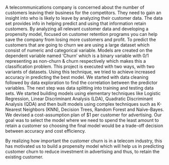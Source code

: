 A telecommunications company is concerned about the number of customers leaving their business for the competitors. They need to gain an insight into who is likely to leave by analyzing their customer data.
The data set provides info in helping predict and using that information retain customers. By analyzing all relevant customer data and developing a propensity model, focused on customer retention programs you can help save the company from losing more customers and profit.
To predict the customers that are going to churn we are using a large dataset which consist of numeric and categorical variable. Models are created on the dependent variable named ‘Churn’ which is a binary variable with 0/1 representing as non-churn & churn respectively which makes this a classification problem. This project is executed with two ways, with two variants of datasets. Using this technique, we tried to achieve increased accuracy in predicting the best model.
We started with data cleaning followed by data exploration to find the correlation between the predictor variables. The next step was data splitting into training and testing data sets. We started building models using elementary techniques like Logistic Regression, Linear Discriminant Analysis (LDA), Quadratic Discriminant Analysis (QDA) and then built models using complex techniques such as K-Nearest Neighbors (KNN), Decision Trees, Random Forest and Naïve-Bayes.
We devised a cost-assumption plan of $1 per customer for advertising. Our goal was to select the model where we need to spend the least amount to retain a customer so choosing the final model would be a trade-off decision between accuracy and cost efficiency.

By realizing how important the customer churn is in a telecom industry, this has motivated us to build a propensity model which will help us in predicting customer churn to reduce investment in advertising and thus, to retain the existing customer.
